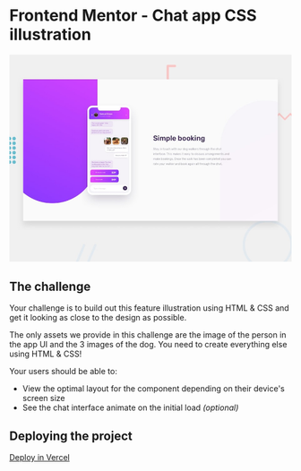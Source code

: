 # Frontend Mentor - Chat app CSS illustration

![Design preview for the Chat app CSS illustration coding challenge](./design/desktop-preview.jpg)


## The challenge

Your challenge is to build out this feature illustration using HTML & CSS and get it looking as close to the design as possible.

The only assets we provide in this challenge are the image of the person in the app UI and the 3 images of the dog. You need to create everything else using HTML & CSS!

Your users should be able to:

- View the optimal layout for the component depending on their device's screen size
- See the chat interface animate on the initial load *(optional)*


## Deploying the project

[Deploy in Vercel](https://chat-app-css-nine.vercel.app/)
